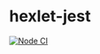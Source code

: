 # hexlet-jest
[![Node CI](https://github.com/hexlet-boilerplates/nodejs-package/workflows/Node%20CI/badge.svg)](https://github.com/Angryaddict/hexlet-jest/actions)
